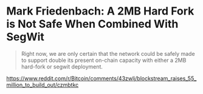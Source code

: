 # Mark Friedenbach: A 2MB Hard Fork is Not Safe When Combined With SegWit

> Right now, we are only certain that the network could be safely made to support double its present on-chain capacity with either a 2MB hard-fork or segwit deployment.

https://www.reddit.com/r/Bitcoin/comments/43zwlj/blockstream_raises_55_million_to_build_out/czmbtkc
